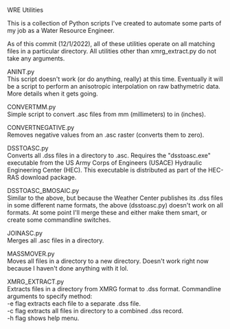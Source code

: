 WRE Utilities

This is a collection of Python scripts I've created to automate some parts of my job as a Water Resource Engineer.

As of this commit (12/1/2022), all of these utilities operate on all matching files in a particular directory.
All utilities other than xmrg_extract.py do not take any arguments.

ANINT.py<br/>
    This script doesn't work (or do anything, really) at this time. Eventually it will be a script to perform an
    anisotropic interpolation on raw bathymetric data. More details when it gets going.

CONVERTMM.py<br/>
    Simple script to convert .asc files from mm (millimeters) to in (inches).

CONVERTNEGATIVE.py<br/>
    Removes negative values from an .asc raster (converts them to zero).

DSSTOASC.py<br/>
    Converts all .dss files in a directory to .asc. Requires the "dsstoasc.exe" executable from the US Army Corps
    of Engineers (USACE) Hydraulic Engineering Center (HEC). This executable is distributed as part of the HEC-RAS
    download package.

DSSTOASC_BMOSAIC.py<br/>
    Similar to the above, but because the Weather Center publishes its .dss files in some different name formats,
    the above (dsstoasc.py) doesn't work on all formats. At some point I'll merge these and either make them smart,
    or create some commandline switches.

JOINASC.py<br/>
    Merges all .asc files in a directory.

MASSMOVER.py<br/>
    Moves all files in a directory to a new directory. Doesn't work right now because I haven't done anything with
    it lol.

XMRG_EXTRACT.py<br/>
    Extracts files in a directory from XMRG format to .dss format. Commandline arguments to specify method:<br/>
    -e flag extracts each file to a separate .dss file.<br/>
    -c flag extracts all files in directory to a combined .dss record.<br/>
    -h flag shows help menu.
